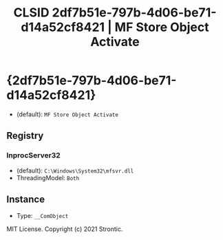 ﻿---
title: "CLSID 2df7b51e-797b-4d06-be71-d14a52cf8421 | MF Store Object Activate"
excerpt: What is COM-Object CLSID 2df7b51e-797b-4d06-be71-d14a52cf8421?
---

# {2df7b51e-797b-4d06-be71-d14a52cf8421}

* (default): `MF Store Object Activate`

## Registry


### InprocServer32

* (default): `C:\Windows\System32\mfsvr.dll`
* ThreadingModel: `Both`

## Instance

* Type: `__ComObject`

MIT License. Copyright (c) 2021 Strontic.


